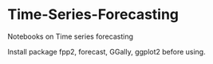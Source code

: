 # Time-Series-Forecasting
Notebooks on Time series forecasting

Install package fpp2, forecast, GGally, ggplot2 before using.
